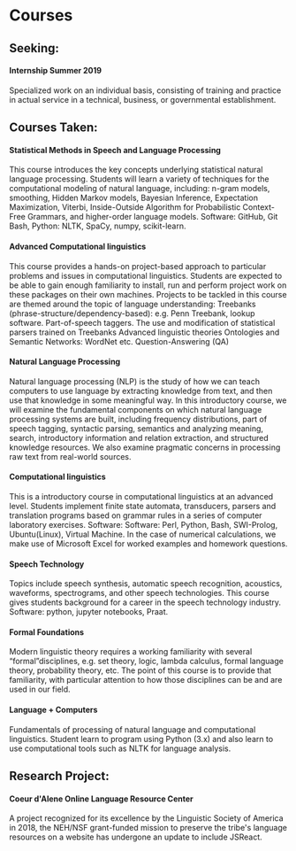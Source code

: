 # Courses
<h2>Seeking:</h2> 
<h4>Internship Summer 2019</h4>
    Specialized work on an individual basis, consisting of training and practice in actual service in a technical, business, or governmental establishment.

<h2> Courses Taken:</h2>

<h4>Statistical Methods in Speech and Language Processing</h4>
    This course introduces the key concepts underlying statistical natural language processing. Students will learn a variety of techniques for the computational modeling of natural language, including: n-gram models, smoothing, Hidden Markov models, Bayesian Inference, Expectation Maximization, Viterbi, Inside-Outside Algorithm for Probabilistic Context-Free Grammars, and higher-order language models. Software: GitHub, Git Bash, Python: NLTK, SpaCy, numpy, scikit-learn. 

<h4>Advanced Computational linguistics</h4>
    This course provides a hands-on project-based approach to particular problems and issues in computational linguistics.  Students are expected to be able to gain enough familiarity to install, run and perform project work on these packages on their own machines. Projects to be tackled in this course are themed around the topic of language understanding:
        Treebanks (phrase-structure/dependency-based): e.g. Penn Treebank, lookup software.
        Part-of-speech taggers.
        The use and modification of statistical parsers trained on Treebanks
        Advanced linguistic theories
        Ontologies and Semantic Networks: WordNet etc.
        Question-Answering (QA)

<h4>Natural Language Processing</h4>
    Natural language processing (NLP) is the study of how we can teach computers to use language by extracting knowledge from text, and then use that knowledge in some meaningful way. In this introductory course, we will examine the fundamental components on which natural language processing systems are built, including frequency distributions, part of speech tagging, syntactic parsing, semantics and analyzing meaning, search, introductory information and relation extraction, and structured knowledge resources. We also examine pragmatic concerns in processing raw text from real-world sources.

<h4>Computational linguistics</h4>
    This is a introductory course in computational linguistics at an advanced level.
    Students implement finite state automata, transducers, parsers and translation programs based on grammar rules in a series of computer laboratory exercises. Software: Software: Perl, Python, Bash, SWI-Prolog, Ubuntu(Linux), Virtual Machine. In the case of numerical calculations, we make use of Microsoft Excel for worked examples and homework questions. 

<h4>Speech Technology</h4>
    Topics include speech synthesis, automatic speech recognition, acoustics, waveforms, spectrograms, and other speech technologies. This course gives students background for a career in the speech technology industry. Software: python, jupyter notebooks, Praat.

<h4>Formal Foundations</h4>
    Modern linguistic theory requires a working familiarity with several “formal”disciplines, e.g. set theory, logic, lambda calculus, formal language theory, probability theory, etc. The point of this course is to provide that familiarity, with particular attention to how those disciplines can be and are used in our field.

<h4>Language + Computers</h4>
    Fundamentals of processing of natural language and computational linguistics. Student learn to program using Python (3.x) and also learn to use computational tools such as NLTK for language analysis. 
    

<h2>Research Project:</h2>
    
<h4>Coeur d'Alene Online Language Resource Center</h4>
    A project recognized for its excellence by the Linguistic Society of America in 2018, the NEH/NSF grant-funded mission to preserve the tribe's language resources on a website has undergone an update to include JSReact.
